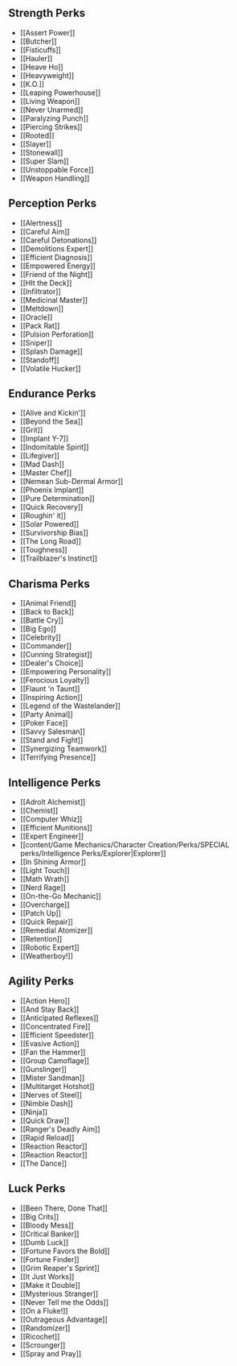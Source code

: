 ## Strength Perks

- [[Assert Power]]
- [[Butcher]]
- [[Fisticuffs]]
- [[Hauler]]
- [[Heave Ho]]
- [[Heavyweight]]
- [[K.O.]]
- [[Leaping Powerhouse]]
- [[Living Weapon]]
- [[Never Unarmed]]
- [[Paralyzing Punch]]
- [[Piercing Strikes]]
- [[Rooted]]
- [[Slayer]]
- [[Stonewall]]
- [[Super Slam]]
- [[Unstoppable Force]]
- [[Weapon Handling]]

## Perception Perks

- [[Alertness]]
- [[Careful Aim]]
- [[Careful Detonations]]
- [[Demolitions Expert]]
- [[Efficient Diagnosis]]
- [[Empowered Energy]]
- [[Friend of the Night]]
- [[HIt the Deck]]
- [[Infiltrator]]
- [[Medicinal Master]]
- [[Meltdown]]
- [[Oracle]]
- [[Pack Rat]]
- [[Pulsion Perforation]]
- [[Sniper]]
- [[Splash Damage]]
- [[Standoff]]
- [[Volatile Hucker]]

## Endurance Perks

- [[Alive and Kickin']]
- [[Beyond the Sea]]
- [[Grit]]
- [[Implant Y-7]]
- [[Indomitable Spirit]]
- [[Lifegiver]]
- [[Mad Dash]]
- [[Master Chef]]
- [[Nemean Sub-Dermal Armor]]
- [[Phoenix Implant]]
- [[Pure Determination]]
- [[Quick Recovery]]
- [[Roughin' it]]
- [[Solar Powered]]
- [[Survivorship Bias]]
- [[The Long Road]]
- [[Toughness]]
- [[Trailblazer's Instinct]]

## Charisma Perks

- [[Animal Friend]]
- [[Back to Back]]
- [[Battle Cry]]
- [[Big Ego]]
- [[Celebrity]]
- [[Commander]]
- [[Cunning Strategist]]
- [[Dealer's Choice]]
- [[Empowering Personality]]
- [[Ferocious Loyalty]]
- [[Flaunt 'n Taunt]]
- [[Inspiring Action]]
- [[Legend of the Wastelander]]
- [[Party Animal]]
- [[Poker Face]]
- [[Savvy Salesman]]
- [[Stand and Fight]]
- [[Synergizing Teamwork]]
- [[Terrifying Presence]]

## Intelligence Perks

- [[Adrolt Alchemist]]
- [[Chemist]]
- [[Computer Whiz]]
- [[Efficient Munitions]]
- [[Expert Engineer]]
- [[content/Game Mechanics/Character Creation/Perks/SPECIAL perks/Intelligence Perks/Explorer|Explorer]]
- [[In Shining Armor]]
- [[Light Touch]]
- [[Math Wrath]]
- [[Nerd Rage]]
- [[On-the-Go Mechanic]]
- [[Overcharge]]
- [[Patch Up]]
- [[Quick Repair]]
- [[Remedial Atomizer]]
- [[Retention]]
- [[Robotic Expert]]
- [[Weatherboy!]]

## Agility Perks

- [[Action Hero]]
- [[And Stay Back]]
- [[Anticipated Reflexes]]
- [[Concentrated Fire]]
- [[Efficient Speedster]]
- [[Evasive Action]]
- [[Fan the Hammer]]
- [[Group Camoflage]]
- [[Gunslinger]]
- [[Mister Sandman]]
- [[Multitarget Hotshot]]
- [[Nerves of Steel]]
- [[Nimble Dash]]
- [[Ninja]]
- [[Quick Draw]]
- [[Ranger's Deadly Aim]]
- [[Rapid Reload]]
- [[Reaction Reactor]]
- [[Reaction Reactor]]
- [[The Dance]]

## Luck Perks

- [[Been There, Done That]]
- [[Big Crits]]
- [[Bloody Mess]]
- [[Critical Banker]]
- [[Dumb Luck]]
- [[Fortune Favors the Bold]]
- [[Fortune Finder]]
- [[Grim Reaper's Sprint]]
- [[It Just Works]]
- [[Make it Double]]
- [[Mysterious Stranger]]
- [[Never Tell me the Odds]]
- [[On a Fluke!]]
- [[Outrageous Advantage]]
- [[Randomizer]]
- [[Ricochet]]
- [[Scrounger]]
- [[Spray and Pray]]